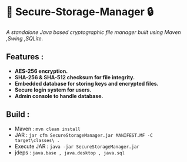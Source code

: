 # 🔐 Secure-Storage-Manager 🔒

*A standalone Java based cryptographic file manager built using Maven ,Swing ,SQLite.*

## Features : 
- **AES-256 encryption.**
- **SHA-256 & SHA-512 checksum for file integrity.** 
- **Embedded database for storing keys and encrypted files.**
- **Secure login system for users.**
- **Admin console to handle database.**

## Build :
- Maven : ``mvn clean install``
- JAR   : ``jar cfm SecureStorageManager.jar MANIFEST.MF -C target\classes\ . ``
- Execute JAR   : ``java -jar SecureStorageManager.jar``
- jdeps : ``java.base , java.desktop , java.sql``



